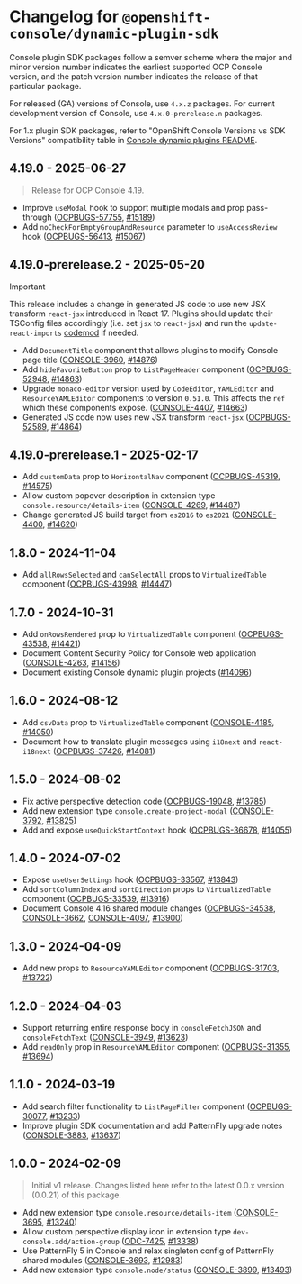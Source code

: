 # Changelog for `@openshift-console/dynamic-plugin-sdk`

Console plugin SDK packages follow a semver scheme where the major and minor version number indicates
the earliest supported OCP Console version, and the patch version number indicates the release of that
particular package.

For released (GA) versions of Console, use `4.x.z` packages.
For current development version of Console, use `4.x.0-prerelease.n` packages.

For 1.x plugin SDK packages, refer to "OpenShift Console Versions vs SDK Versions" compatibility table
in [Console dynamic plugins README](./README.md).

## 4.19.0 - 2025-06-27

> Release for OCP Console 4.19.

- Improve `useModal` hook to support multiple modals and prop pass-through ([OCPBUGS-57755], [#15189])
- Add `noCheckForEmptyGroupAndResource` parameter to `useAccessReview` hook ([OCPBUGS-56413], [#15067])

## 4.19.0-prerelease.2 - 2025-05-20

> [!IMPORTANT]
> This release includes a change in generated JS code to use new JSX transform `react-jsx` introduced
> in React 17. Plugins should update their TSConfig files accordingly (i.e. set `jsx` to `react-jsx`)
> and run the `update-react-imports` [codemod](https://github.com/reactjs/react-codemod) if needed.

- Add `DocumentTitle` component that allows plugins to modify Console page title ([CONSOLE-3960], [#14876])
- Add `hideFavoriteButton` prop to `ListPageHeader` component ([OCPBUGS-52948], [#14863])
- Upgrade `monaco-editor` version used by `CodeEditor`, `YAMLEditor` and `ResourceYAMLEditor` components
  to version `0.51.0`. This affects the `ref` which these components expose. ([CONSOLE-4407], [#14663])
- Generated JS code now uses new JSX transform `react-jsx` ([OCPBUGS-52589], [#14864])

## 4.19.0-prerelease.1 - 2025-02-17

- Add `customData` prop to `HorizontalNav` component ([OCPBUGS-45319], [#14575])
- Allow custom popover description in extension type `console.resource/details-item` ([CONSOLE-4269], [#14487])
- Change generated JS build target from `es2016` to `es2021` ([CONSOLE-4400], [#14620])

## 1.8.0 - 2024-11-04

- Add `allRowsSelected` and `canSelectAll` props to `VirtualizedTable` component ([OCPBUGS-43998], [#14447])

## 1.7.0 - 2024-10-31

- Add `onRowsRendered` prop to `VirtualizedTable` component ([OCPBUGS-43538], [#14421])
- Document Content Security Policy for Console web application ([CONSOLE-4263], [#14156])
- Document existing Console dynamic plugin projects ([#14096])

## 1.6.0 - 2024-08-12

- Add `csvData` prop to `VirtualizedTable` component ([CONSOLE-4185], [#14050])
- Document how to translate plugin messages using `i18next` and `react-i18next` ([OCPBUGS-37426], [#14081])

## 1.5.0 - 2024-08-02

- Fix active perspective detection code ([OCPBUGS-19048], [#13785])
- Add new extension type `console.create-project-modal` ([CONSOLE-3792], [#13825])
- Add and expose `useQuickStartContext` hook ([OCPBUGS-36678], [#14055])

## 1.4.0 - 2024-07-02

- Expose `useUserSettings` hook ([OCPBUGS-33567], [#13843])
- Add `sortColumnIndex` and `sortDirection` props to `VirtualizedTable` component ([OCPBUGS-33539], [#13916])
- Document Console 4.16 shared module changes ([OCPBUGS-34538], [CONSOLE-3662], [CONSOLE-4097], [#13900])

## 1.3.0 - 2024-04-09

- Add new props to `ResourceYAMLEditor` component ([OCPBUGS-31703], [#13722])

## 1.2.0 - 2024-04-03

- Support returning entire response body in `consoleFetchJSON` and `consoleFetchText` ([CONSOLE-3949], [#13623])
- Add `readOnly` prop in `ResourceYAMLEditor` component ([OCPBUGS-31355], [#13694])

## 1.1.0 - 2024-03-19

- Add search filter functionality to `ListPageFilter` component ([OCPBUGS-30077], [#13233])
- Improve plugin SDK documentation and add PatternFly upgrade notes ([CONSOLE-3883], [#13637])

## 1.0.0 - 2024-02-09

> Initial v1 release. Changes listed here refer to the latest 0.0.x version (0.0.21) of this package.

- Add new extension type `console.resource/details-item` ([CONSOLE-3695], [#13240])
- Allow custom perspective display icon in extension type `dev-console.add/action-group` ([ODC-7425], [#13338])
- Use PatternFly 5 in Console and relax singleton config of PatternFly shared modules ([CONSOLE-3693], [#12983])
- Add new extension type `console.node/status` ([CONSOLE-3899], [#13493])

[CONSOLE-3662]: https://issues.redhat.com/browse/CONSOLE-3662
[CONSOLE-3693]: https://issues.redhat.com/browse/CONSOLE-3693
[CONSOLE-3695]: https://issues.redhat.com/browse/CONSOLE-3695
[CONSOLE-3792]: https://issues.redhat.com/browse/CONSOLE-3792
[CONSOLE-3883]: https://issues.redhat.com/browse/CONSOLE-3883
[CONSOLE-3899]: https://issues.redhat.com/browse/CONSOLE-3899
[CONSOLE-3949]: https://issues.redhat.com/browse/CONSOLE-3949
[CONSOLE-3960]: https://issues.redhat.com/browse/CONSOLE-3960
[CONSOLE-4097]: https://issues.redhat.com/browse/CONSOLE-4097
[CONSOLE-4185]: https://issues.redhat.com/browse/CONSOLE-4185
[CONSOLE-4263]: https://issues.redhat.com/browse/CONSOLE-4263
[CONSOLE-4269]: https://issues.redhat.com/browse/CONSOLE-4269
[CONSOLE-4400]: https://issues.redhat.com/browse/CONSOLE-4400
[CONSOLE-4407]: https://issues.redhat.com/browse/CONSOLE-4407
[OCPBUGS-19048]: https://issues.redhat.com/browse/OCPBUGS-19048
[OCPBUGS-30077]: https://issues.redhat.com/browse/OCPBUGS-30077
[OCPBUGS-31355]: https://issues.redhat.com/browse/OCPBUGS-31355
[OCPBUGS-31703]: https://issues.redhat.com/browse/OCPBUGS-31703
[OCPBUGS-33539]: https://issues.redhat.com/browse/OCPBUGS-33539
[OCPBUGS-33567]: https://issues.redhat.com/browse/OCPBUGS-33567
[OCPBUGS-34538]: https://issues.redhat.com/browse/OCPBUGS-34538
[OCPBUGS-36678]: https://issues.redhat.com/browse/OCPBUGS-36678
[OCPBUGS-37426]: https://issues.redhat.com/browse/OCPBUGS-37426
[OCPBUGS-43538]: https://issues.redhat.com/browse/OCPBUGS-43538
[OCPBUGS-43998]: https://issues.redhat.com/browse/OCPBUGS-43998
[OCPBUGS-45319]: https://issues.redhat.com/browse/OCPBUGS-45319
[OCPBUGS-52589]: https://issues.redhat.com/browse/OCPBUGS-52589
[OCPBUGS-52948]: https://issues.redhat.com/browse/OCPBUGS-52948
[OCPBUGS-56413]: https://issues.redhat.com/browse/OCPBUGS-56413
[OCPBUGS-57755]: https://issues.redhat.com/browse/OCPBUGS-57755
[ODC-7425]: https://issues.redhat.com/browse/ODC-7425
[#12983]: https://github.com/openshift/console/pull/12983
[#13233]: https://github.com/openshift/console/pull/13233
[#13240]: https://github.com/openshift/console/pull/13240
[#13338]: https://github.com/openshift/console/pull/13338
[#13493]: https://github.com/openshift/console/pull/13493
[#13623]: https://github.com/openshift/console/pull/13623
[#13637]: https://github.com/openshift/console/pull/13637
[#13694]: https://github.com/openshift/console/pull/13694
[#13722]: https://github.com/openshift/console/pull/13722
[#13785]: https://github.com/openshift/console/pull/13785
[#13825]: https://github.com/openshift/console/pull/13825
[#13843]: https://github.com/openshift/console/pull/13843
[#13900]: https://github.com/openshift/console/pull/13900
[#13916]: https://github.com/openshift/console/pull/13916
[#14050]: https://github.com/openshift/console/pull/14050
[#14055]: https://github.com/openshift/console/pull/14055
[#14081]: https://github.com/openshift/console/pull/14081
[#14096]: https://github.com/openshift/console/pull/14096
[#14156]: https://github.com/openshift/console/pull/14156
[#14421]: https://github.com/openshift/console/pull/14421
[#14447]: https://github.com/openshift/console/pull/14447
[#14487]: https://github.com/openshift/console/pull/14487
[#14575]: https://github.com/openshift/console/pull/14575
[#14620]: https://github.com/openshift/console/pull/14620
[#14663]: https://github.com/openshift/console/pull/14663
[#14863]: https://github.com/openshift/console/pull/14863
[#14864]: https://github.com/openshift/console/pull/14864
[#14876]: https://github.com/openshift/console/pull/14876
[#15067]: https://github.com/openshift/console/pull/15067
[#15189]: https://github.com/openshift/console/pull/15189

